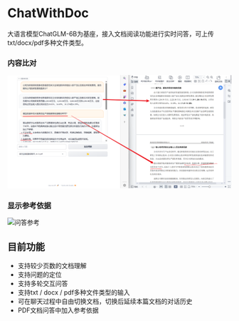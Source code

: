# ChatWithDoc
大语言模型ChatGLM-6B为基座，接入文档阅读功能进行实时问答，可上传txt/docx/pdf多种文件类型。
### 内容比对
![问答示例](img/example.png)
### 显示参考依据
![问答参考](img/with_ref/png)
## 目前功能
- 支持较少页数的文档理解
- 支持问题的定位
- 支持多轮交互问答
- 支持txt / docx / pdf多种文件类型的输入
- 可在聊天过程中自由切换文档，切换后延续本篇文档的对话历史
- PDF文档问答中加入参考依据
